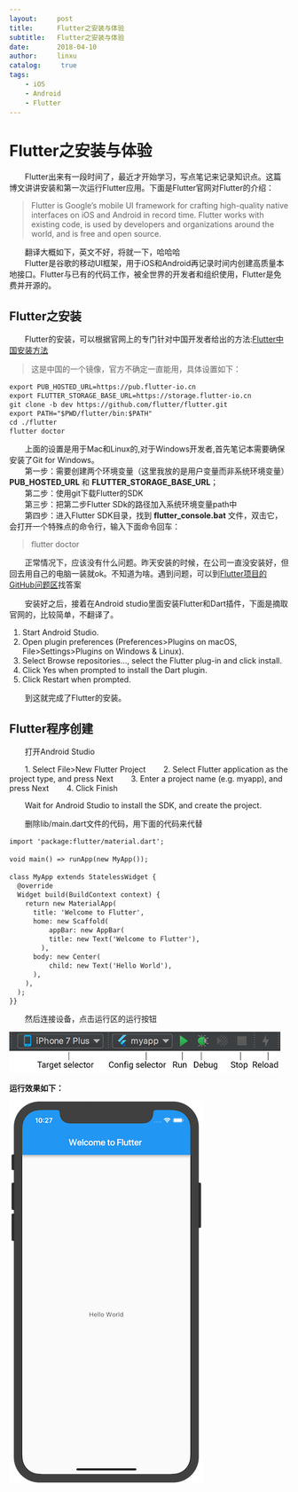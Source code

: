 ```yaml
---
layout:     post
title:      Flutter之安装与体验
subtitle:   Flutter之安装与体验
date:       2018-04-10
author:     linxu
catalog: 	 true
tags:
    - iOS
    - Android
    - Flutter
---
```



# Flutter之安装与体验

&emsp;&emsp;Flutter出来有一段时间了，最近才开始学习，写点笔记来记录知识点。这篇博文讲讲安装和第一次运行Flutter应用。下面是Flutter官网对Flutter的介绍：
    
> Flutter is Google’s mobile UI framework for crafting high-quality native interfaces on iOS and Android in record time. Flutter works with existing code, is used by developers and organizations around the world, and is free and open source.

&emsp;&emsp;翻译大概如下，英文不好，将就一下，哈哈哈<br />
&emsp;&emsp;Flutter是谷歌的移动UI框架，用于iOS和Android再记录时间内创建高质量本地接口。Flutter与已有的代码工作，被全世界的开发者和组织使用，Flutter是免费并开源的。

## Flutter之安装

&emsp;&emsp;Flutter的安装，可以根据官网上的专门针对中国开发者给出的方法:[Flutter中国安装方法](https://github.com/flutter/flutter/wiki/Using-Flutter-in-China)


> 这是中国的一个镜像，官方不确定一直能用，具体设置如下：
>   
    export PUB_HOSTED_URL=https://pub.flutter-io.cn
    export FLUTTER_STORAGE_BASE_URL=https://storage.flutter-io.cn
    git clone -b dev https://github.com/flutter/flutter.git
    export PATH="$PWD/flutter/bin:$PATH"
    cd ./flutter
    flutter doctor

&emsp;&emsp;上面的设置是用于Mac和Linux的,对于Windows开发者,首先笔记本需要确保安装了Git for Windows。<br />
&emsp;&emsp;第一步：需要创建两个环境变量（这里我放的是用户变量而非系统环境变量） **PUB_HOSTED_URL** 和 **FLUTTER_STORAGE_BASE_URL**；<br />
&emsp;&emsp;第二步：使用git下载Flutter的SDK<br />
&emsp;&emsp;第三步：把第二步Flutter SDk的路径加入系统环境变量path中<br />
&emsp;&emsp;第四步：进入Flutter SDK目录，找到 **flutter_console.bat** 文件，双击它，会打开一个特殊点的命令行，输入下面命令回车：<br />
> flutter doctor

&emsp;&emsp;正常情况下，应该没有什么问题。昨天安装的时候，在公司一直没安装好，但回去用自己的电脑一装就ok。不知道为啥。遇到问题，可以到[Flutter项目的GitHub问题区](https://github.com/flutter/flutter/issues/16332)找答案<br />

&emsp;&emsp;安装好之后，接着在Android studio里面安装Flutter和Dart插件，下面是摘取官网的，比较简单，不翻译了。

>
1. Start Android Studio.
2. Open plugin preferences (Preferences>Plugins on macOS, File>Settings>Plugins on Windows & Linux).
3. Select Browse repositories…, select the Flutter plug-in and click install.
4. Click Yes when prompted to install the Dart plugin.
5. Click Restart when prompted.

&emsp;&emsp;到这就完成了Flutter的安装。

## Flutter程序创建

 &emsp;&emsp;打开Android Studio

&emsp;&emsp;1. Select File>New Flutter Project
&emsp;&emsp;2. Select Flutter application as the project type, and press Next
&emsp;&emsp;3. Enter a project name (e.g. myapp), and press Next
&emsp;&emsp;4. Click Finish

&emsp;&emsp;Wait for Android Studio to install the SDK, and create the project.
 
&emsp;&emsp;删除lib/main.dart文件的代码，用下面的代码来代替
 
 >
    import 'package:flutter/material.dart';

    void main() => runApp(new MyApp());

    class MyApp extends StatelessWidget {
      @override
      Widget build(BuildContext context) {
        return new MaterialApp(
          title: 'Welcome to Flutter',
          home: new Scaffold(
              appBar: new AppBar(
              title: new Text('Welcome to Flutter'),
            ),
          body: new Center(
              child: new Text('Hello World'),
          ),
        ),
      );
    }}
 
 
&emsp;&emsp;然后连接设备，点击运行区的运行按钮
 
![运行区](https://github.com/linguanghua/blog/blob/master/img/main-toolbar.png '运行区')


**运行效果如下：**

![运行效果](https://github.com/linguanghua/blog/blob/master/img/hello-world-screenshot.png '运行效果')

